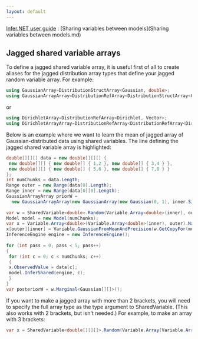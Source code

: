 ```yaml
---
layout: default 
--- 
```

[Infer.NET user guide](index.md) : [Sharing variables between models](Sharing variables between models.md)

## Jagged shared variable arrays

To define a jagged shared variable array, it is useful first of all to create aliases for the jagged distribution array types that define your jagged random variable array. For example:

```csharp
using GaussianArray=DistributionStructArray<Gaussian, double>;  
using GaussianArrayArray=DistributionRefArray<DistributionStructArray<Gaussian, double>, double[]>
```

or

```csharp
using DirichletArray=DistributionRefArray<Dirichlet, Vector>;  
using DirichletArrayArray=DistributionRefArray<DistributionRefArray<Dirichlet, Vector>, Vector[]>;
```

Below is an example where we want to learn the mean of jagged array of Gaussian-distributed data using shared variables. The line defining the jagged shared variable array is highlighted:

```csharp
double[][][] data = new double[][][] {  
 new double[][] { new double[] { 1,2 }, new double[] { 3,4 } },   
 new double[][] { new double[] { 5,6 }, new double[] { 7,8 } }  
};  
int numChunks = data.Length;  
Range outer = new Range(data[0].Length);  
Range inner = new Range(data[0][0].Length);  
GaussianArrayArray priorW =  
  new GaussianArrayArray(new GaussianArray(new Gaussian(0, 1), inner.SizeAsInt), outer.SizeAsInt);  
  
var w = SharedVariable<double>.Random(Variable.Array<double>(inner), outer, priorW).Named("w");  
Model model = new Model(numChunks);  
var x = Variable.Array<double>(Variable.Array<double>(inner), outer).Named("x");  
x[outer][inner] = Variable.GaussianFromMeanAndPrecision(w.GetCopyFor(model)[outer][inner], 1.0);  
InferenceEngine engine = new InferenceEngine();  
  
for (int pass = 0; pass < 5; pass++)  
{  
 for (int c = 0; c < numChunks; c++)  
 {  
 x.ObservedValue = data[c];  
 model.InferShared(engine, c);  
 }  
}  
var posteriorW = w.Marginal<Gaussian[][]>();
```

If you want to make a jagged array with more than 2 brackets, you will need to specify the full array type as the type argument to SharedVariable. (This also works with 2 brackets, but isn't needed.)  For example, to make an array with 3 brackets:  

```csharp
var x = SharedVariable<double[][][]>.Random(Variable.Array(Variable.Array<double>(innerinner), inner), outer, prior);
```